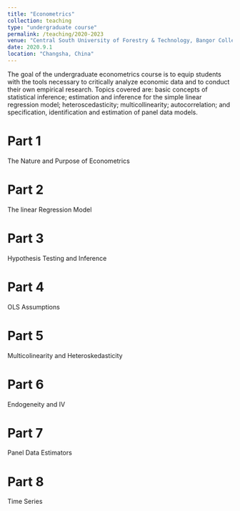 ```yaml
---
title: "Econometrics"
collection: teaching
type: "undergraduate course"
permalink: /teaching/2020-2023
venue: "Central South University of Forestry & Technology, Bangor College"
date: 2020.9.1
location: "Changsha, China"
---
```


The goal of the undergraduate econometrics course is to equip students with the tools necessary to critically analyze economic data and to conduct their own empirical research. Topics covered are: basic concepts of statistical inference; estimation and inference for the simple linear regression model; heteroscedasticity; multicollinearity; autocorrelation; and specification, identification and estimation of panel data models. 

Part 1
======
The Nature and Purpose of Econometrics

Part 2
======
The linear Regression Model

Part 3
======
Hypothesis Testing and Inference

Part 4
======
OLS Assumptions

Part 5
======
Multicolinearity and Heteroskedasticity

Part 6
======
Endogeneity and IV

Part 7
======
Panel Data Estimators

Part 8
======
Time Series

